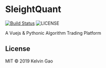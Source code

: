 # SleightQuant
[![Build Status](https://travis-ci.com/kelvingao/sleightquant.svg?branch=master)](https://travis-ci.com/kelvingao/sleightquant)
![LICENSE](https://img.shields.io/github/license/kelvingao/SleightQuant.svg?style=flat) 

A Vuejs & Pythonic Algorithm Trading Platform

## License
MIT © 2019 Kelvin Gao
